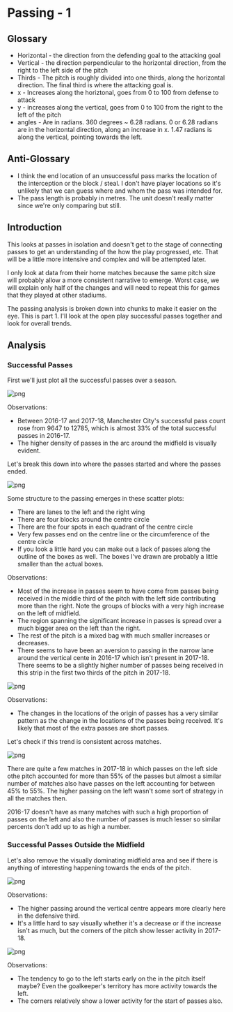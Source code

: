 
# Passing - 1

## Glossary

* Horizontal - the direction from the defending goal to the attacking goal
* Vertical - the direction perpendicular to the horizontal direction, from the right to the left side of the pitch
* Thirds - The pitch is roughly divided into one thirds, along the horizontal direction. The final third is where the attacking
goal is.
* x - Increases along the horiztonal, goes from 0 to 100 from defense to attack
* y - increases along the vertical, goes from 0 to 100 from the right to the left of the pitch
* angles - Are in radians. 360 degrees ~ 6.28 radians. 0 or 6.28 radians are in the horizontal direction, along an increase in x. 1.47 radians is along the vertical, pointing towards the left.

## Anti-Glossary

* I think the end location of an unsuccessful pass marks the location of the interception or the block / steal. I don't have player locations so it's unlikely that we can guess where and whom the pass was intended for.
* The pass length is probably in metres. The unit doesn't really matter since we're only comparing but still.

## Introduction

This looks at passes in isolation and doesn't get to the stage of connecting passes to get an understanding of the how the play progressed, etc. That will be a little more intensive and complex and will be attempted later. 

I only look at data from their home matches because the same pitch size will probably allow a more consistent narrative to emerge. Worst case, we will explain only half of the changes and will need to repeat this for games that they played at other stadiums.

The passing analysis is broken down into chunks to make it easier on the eye. This is part 1. I'll look at the open play successful passes together and look for overall trends.

## Analysis

### Successful Passes 

First we'll just plot all the successful passes over a season.


![png](Passing01_files/Passing01_16_0.png)


Observations:

- Between 2016-17 and 2017-18, Manchester City's successful pass count rose from 9647 to 12785, which is almost 33% of the total successful passes in 2016-17.
- The higher density of passes in the arc around the midfield is visually evident.

Let's break this down into where the passes started and where the passes ended.


![png](Passing01_files/Passing01_19_0.png)


Some structure to the passing emerges in these scatter plots:
- There are lanes to the left and the right wing
- There are four blocks around the centre circle
- There are the four spots in each quadrant of the centre circle
- Very few passes end on the centre line or the circumference of the centre circle
- If you look a little hard you can make out a lack of passes along the outline of the boxes as well. The boxes I've drawn are probably a little smaller than the actual boxes.

Observations:

* Most of the increase in passes seem to have come from passes being received in the middle third of the pitch with the left side contributing more than the right. Note the groups of blocks with a very high increase on the left of midfield.
* The region spanning the significant increase in passes is spread over a much bigger area on the left than the right.
* The rest of the pitch is a mixed bag with much smaller increases or decreases.
* There seems to have been an aversion to passing in the narrow lane around the vertical cente in 2016-17 which isn't present in 2017-18. There seems to be a slightly higher number of passes being received in this strip in the first two thirds of the pitch in 2017-18.


![png](Passing01_files/Passing01_21_0.png)


Observations:
- The changes in the locations of the origin of passes has a very similar pattern as the change in the locations of the passes being received. It's likely that most of the extra passes are short passes.

Let's check if this trend is consistent across matches.


![png](Passing01_files/Passing01_25_0.png)


There are quite a few matches in 2017-18 in which passes on the left side othe pitch accounted for more than 55% of the passes but almost a similar number of matches also have passes on the left accounting for between 45% to 55%. The higher passing on the left wasn't some sort of strategy in all the matches then.

2016-17 doesn't have as many matches with such a high proportion of passes on the left and also the number of passes is much lesser so similar percents don't add up to as high a number.

### Successful Passes Outside the Midfield

Let's also remove the visually dominating midfield area and see if there is anything of interesting happening towards the ends of the pitch. 


![png](Passing01_files/Passing01_29_0.png)


Observations:
- The higher passing around the vertical centre appears more clearly here in the defensive third.
- It's a little hard to say visually whether it's a decrease or if the increase isn't as much, but the corners of the pitch show lesser activity in 2017-18.


![png](Passing01_files/Passing01_31_0.png)


Observations:

- The tendency to go to the left starts early on the in the pitch itself maybe? Even the goalkeeper's territory has more activity towards the left.
- The corners relatively show a lower activity for the start of passes also.

